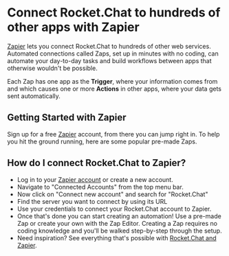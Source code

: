 # Connect Rocket.Chat to hundreds of other apps with Zapier

[Zapier](https://zapier.com/zapbook/RocketChat/) lets you connect Rocket.Chat to hundreds of other web services. Automated connections called Zaps, set up in minutes with no coding, can automate your day-to-day tasks and build workflows between apps that otherwise wouldn't be possible.

Each Zap has one app as the **Trigger**, where your information comes from and which causes one or more **Actions** in other apps, where your data gets sent automatically.

## Getting Started with Zapier

Sign up for a free [Zapier](https://zapier.com/zapbook/RocketChat) account, from there you can jump right in. To help you hit the ground running, here are some popular pre-made Zaps.

<script src="https://zapier.com/zapbook/embed/widget.js?services=RocketChat&container=true&limit=5,"></script>

## How do I connect Rocket.Chat to Zapier?

- Log in to your [Zapier account](https://zapier.com/sign-up) or create a new account.
- Navigate to "Connected Accounts" from the top menu bar.
- Now click on "Connect new account" and search for "Rocket.Chat"
- Find the server you want to connect by using its URL
- Use your credentials to connect your Rocket.Chat account to Zapier.
- Once that's done you can start creating an automation! Use a pre-made Zap or create your own with the Zap Editor. Creating a Zap requires no coding knowledge and you'll be walked step-by-step through the setup.
- Need inspiration? See everything that's possible with [Rocket.Chat and Zapier](https://zapier.com/zapbook/RocketChat).
